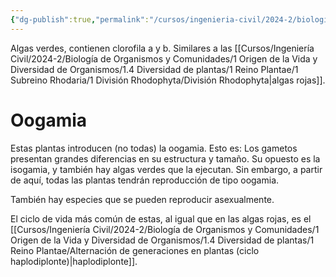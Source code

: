 ```yaml
---
{"dg-publish":true,"permalink":"/cursos/ingenieria-civil/2024-2/biologia-de-organismos-y-comunidades/1-origen-de-la-vida-y-diversidad-de-organismos/1-4-diversidad-de-plantas/1-reino-plantae/2-subreino-viridiplantae/1-division-chlorophyta/division-chlorophyta/","tags":["P1BIO110C","C2BIO110C"]}
---
```


Algas verdes, contienen clorofila a y b. Similares a las [[Cursos/Ingeniería Civil/2024-2/Biología de Organismos y Comunidades/1 Origen de la Vida y Diversidad de Organismos/1.4 Diversidad de plantas/1 Reino Plantae/1 Subreino Rhodaria/1 División Rhodophyta/División Rhodophyta\|algas rojas]].
# Oogamia
Estas plantas introducen (no todas) la oogamia. Esto es: Los gametos presentan grandes diferencias en su estructura y tamaño.
Su opuesto es la isogamia, y también hay algas verdes que la ejecutan. Sin embargo, a partir de aquí, todas las plantas tendrán reproducción de tipo oogamia.

También hay especies que se pueden reproducir asexualmente.

El ciclo de vida más común de estas, al igual que en las algas rojas, es el [[Cursos/Ingeniería Civil/2024-2/Biología de Organismos y Comunidades/1 Origen de la Vida y Diversidad de Organismos/1.4 Diversidad de plantas/1 Reino Plantae/Alternación de generaciones en plantas (ciclo haplodiplonte)\|haplodiplonte]].